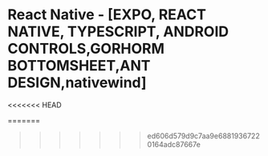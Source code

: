 # React Native - [EXPO, REACT NATIVE, TYPESCRIPT, ANDROID CONTROLS,GORHORM BOTTOMSHEET,ANT DESIGN,nativewind]

<<<<<<< HEAD

=======


>>>>>>> ed606d579d9c7aa9e68819367220164adc87667e
